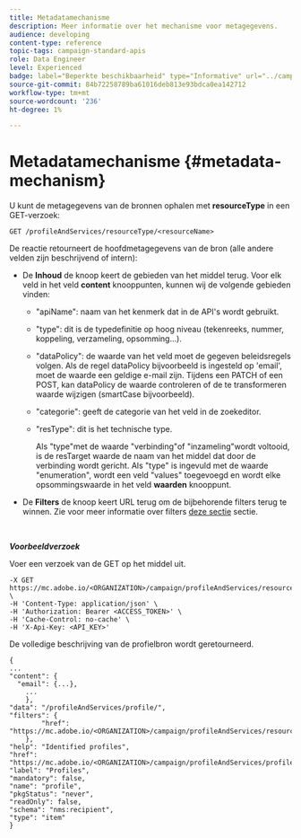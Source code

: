 ```yaml
---
title: Metadatamechanisme
description: Meer informatie over het mechanisme voor metagegevens.
audience: developing
content-type: reference
topic-tags: campaign-standard-apis
role: Data Engineer
level: Experienced
badge: label="Beperkte beschikbaarheid" type="Informative" url="../campaign-standard-migration-home.md" tooltip="Beperkt tot gemigreerde gebruikers in Campaign Standard"
source-git-commit: 84b72258789ba61016deb813e93bdca0ea142712
workflow-type: tm+mt
source-wordcount: '236'
ht-degree: 1%

---
```


# Metadatamechanisme {#metadata-mechanism}

U kunt de metagegevens van de bronnen ophalen met **resourceType** in een GET-verzoek:

`GET /profileAndServices/resourceType/<resourceName>`

De reactie retourneert de hoofdmetagegevens van de bron (alle andere velden zijn beschrijvend of intern):

* De **Inhoud** de knoop keert de gebieden van het middel terug. Voor elk veld in het veld **content** knooppunten, kunnen wij de volgende gebieden vinden:

   * &quot;apiName&quot;: naam van het kenmerk dat in de API&#39;s wordt gebruikt.
   * &quot;type&quot;: dit is de typedefinitie op hoog niveau (tekenreeks, nummer, koppeling, verzameling, opsomming...).
   * &quot;dataPolicy&quot;: de waarde van het veld moet de gegeven beleidsregels volgen. Als de regel dataPolicy bijvoorbeeld is ingesteld op &#39;email&#39;, moet de waarde een geldige e-mail zijn. Tijdens een PATCH of een POST, kan dataPolicy de waarde controleren of de te transformeren waarde wijzigen (smartCase bijvoorbeeld).
   * &quot;categorie&quot;: geeft de categorie van het veld in de zoekeditor.
   * &quot;resType&quot;: dit is het technische type.

     Als &quot;type&quot;met de waarde &quot;verbinding&quot;of &quot;inzameling&quot;wordt voltooid, is de resTarget waarde de naam van het middel dat door de verbinding wordt gericht.
Als &quot;type&quot; is ingevuld met de waarde &quot;enumeration&quot;, wordt een veld &quot;values&quot; toegevoegd en wordt elke opsommingswaarde in het veld **waarden** knooppunt.

* De **Filters** de knoop keert URL terug om de bijbehorende filters terug te winnen. Zie voor meer informatie over filters [deze sectie](filtering.md) sectie.

<!-- créer une section au même niveau sur les liens -->
<!-- dans l'exemple: birthdate, email +  mettre 2 liens : un de type 1-1 , 1-N
si on prend l'exemple de l'org unit, on aura un bon exemple lien -->
<!-- plus reparler du node Data -->

<br/>

***Voorbeeldverzoek***

Voer een verzoek van de GET op het middel uit.

```
-X GET https://mc.adobe.io/<ORGANIZATION>/campaign/profileAndServices/resourceType/profile \
-H 'Content-Type: application/json' \
-H 'Authorization: Bearer <ACCESS_TOKEN>' \
-H 'Cache-Control: no-cache' \
-H 'X-Api-Key: <API_KEY>'
```

De volledige beschrijving van de profielbron wordt geretourneerd.

```
{
...
"content": {
  "email": {...},
    ...
    },
"data": "/profileAndServices/profile/",
"filters": {
        "href": "https://mc.adobe.io/<ORGANIZATION>/campaign/profileAndServices/resourceType/<PKEY>"
    },
"help": "Identified profiles",
"href": "https://mc.adobe.io/<ORGANIZATION>/campaign/profileAndServices/profile/metadata",
"label": "Profiles",
"mandatory": false,
"name": "profile",
"pkgStatus": "never",
"readOnly": false,
"schema": "nms:recipient",
"type": "item"
}
```
